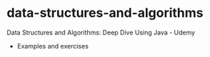 # data-structures-and-algorithms

Data Structures and Algorithms: Deep Dive Using Java - Udemy
- Examples and exercises
